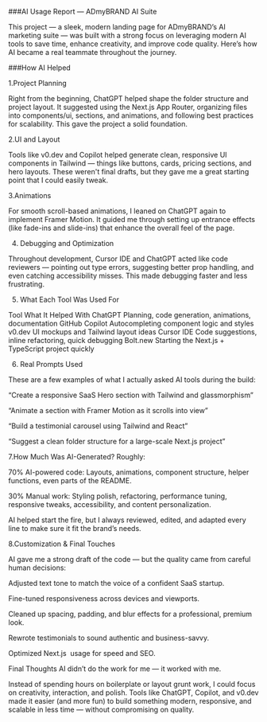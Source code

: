###AI Usage Report — ADmyBRAND AI Suite

This project — a sleek, modern landing page for ADmyBRAND’s AI marketing suite — was built with a strong focus on leveraging modern AI tools to save time, enhance creativity, and improve code quality. Here’s how AI became a real teammate throughout the journey.

###How AI Helped

 1.Project Planning
 
Right from the beginning, ChatGPT helped shape the folder structure and project layout. It suggested using the Next.js App Router, organizing files into components/ui, sections, and animations, and following best practices for scalability. This gave the project a solid foundation.

2.UI and Layout
 
Tools like v0.dev and Copilot helped generate clean, responsive UI components in Tailwind — things like buttons, cards, pricing sections, and hero layouts. These weren't final drafts, but they gave me a great starting point that I could easily tweak.

 3.Animations
 
For smooth scroll-based animations, I leaned on ChatGPT again to implement Framer Motion. It guided me through setting up entrance effects (like fade-ins and slide-ins) that enhance the overall feel of the page.

4. Debugging and Optimization
 
Throughout development, Cursor IDE and ChatGPT acted like code reviewers — pointing out type errors, suggesting better prop handling, and even catching accessibility misses. This made debugging faster and less frustrating.

5. What Each Tool Was Used For
   
Tool	What It Helped With
ChatGPT	Planning, code generation, animations, documentation
GitHub Copilot	Autocompleting component logic and styles
v0.dev	UI mockups and Tailwind layout ideas
Cursor IDE	Code suggestions, inline refactoring, quick debugging
Bolt.new	Starting the Next.js + TypeScript project quickly

 6. Real Prompts Used
 
These are a few examples of what I actually asked AI tools during the build:

“Create a responsive SaaS Hero section with Tailwind and glassmorphism”

“Animate a section with Framer Motion as it scrolls into view”

“Build a testimonial carousel using Tailwind and React”

“Suggest a clean folder structure for a large-scale Next.js project”

 7.How Much Was AI-Generated?
Roughly:

70% AI-powered code: Layouts, animations, component structure, helper functions, even parts of the README.

30% Manual work: Styling polish, refactoring, performance tuning, responsive tweaks, accessibility, and content personalization.

AI helped start the fire, but I always reviewed, edited, and adapted every line to make sure it fit the brand’s needs.

 8.Customization & Final Touches
 
AI gave me a strong draft of the code — but the quality came from careful human decisions:

Adjusted text tone to match the voice of a confident SaaS startup.

Fine-tuned responsiveness across devices and viewports.

Cleaned up spacing, padding, and blur effects for a professional, premium look.

Rewrote testimonials to sound authentic and business-savvy.

Optimized Next.js <Image> usage for speed and SEO.

 Final Thoughts
AI didn’t do the work for me — it worked with me.

Instead of spending hours on boilerplate or layout grunt work, I could focus on creativity, interaction, and polish. Tools like ChatGPT, Copilot, and v0.dev made it easier (and more fun) to build something modern, responsive, and scalable in less time — without compromising on quality.

